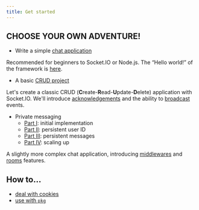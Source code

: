 ```yaml
---
title: Get started
---
```


## CHOOSE YOUR OWN ADVENTURE!

- Write a simple [chat application](/get-started/chat)

Recommended for beginners to Socket.IO or Node.js. The “Hello world!” of the framework is [here](/get-started/chat).

- A basic [CRUD project](/get-started/basic-crud-application/)

Let's create a classic CRUD (**C**reate-**R**ead-**U**pdate-**D**elete) application with Socket.IO. We'll introduce [acknowledgements](/docs/v4/emitting-events/#Acknowledgements) and the ability to [broadcast](/docs/v4/broadcasting-events/) events.

- Private messaging
  - [Part I](/get-started/private-messaging-part-1/): initial implementation
  - [Part II](/get-started/private-messaging-part-2/): persistent user ID
  - [Part III](/get-started/private-messaging-part-3/): persistent messages
  - [Part IV](/get-started/private-messaging-part-4/): scaling up

A slightly more complex chat application, introducing [middlewares](/docs/v4/middlewares/) and [rooms](/docs/v4/rooms/) features.

## How to...

- [deal with cookies](/how-to/deal-with-cookies)
- [use with `pkg`](/how-to/use-with-pkg)
